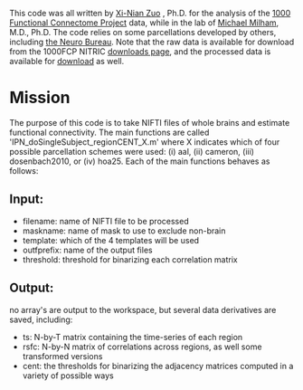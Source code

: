 This code was all written by [Xi-Nian Zuo](http://lfcd.psych.ac.cn/) , Ph.D. for the analysis of the [1000 Functional Connectome Project](http://fcon_1000.projects.nitrc.org/) data, while in the lab of [Michael Milham](http://www.childmind.org/en/directory/staff/mmilham), M.D., Ph.D.  The code relies on some parcellations developed by others, including [the Neuro Bureau](http://neurobureau.org).  Note that the raw data is available for download from the 1000FCP NITRIC [downloads page](http://www.nitrc.org/frs/?group_id=296), and the processed data is available for [download](http://db.tt/c8DUupG) as well.

Mission
======

The purpose of this code is to take NIFTI files of whole brains and estimate functional connectivity. The main functions are called 'IPN_doSingleSubject_regionCENT_X.m' where X indicates which of four possible parcellation schemes were used: (i) aal, (ii) cameron, (iii) dosenbach2010, or (iv) hoa25. Each of the main functions behaves as follows:


Input: 
-----
*  filename: name of NIFTI file to be processed
*  maskname: name of mask to use to exclude non-brain
*  template: which of the 4 templates will be used
*  outfprefix: name of the output files
*  threshold: threshold for binarizing each correlation matrix

Output: 
------
no array's are output to the workspace, but several data derivatives are saved, including:
*  ts:  N-by-T matrix containing the time-series of each region
*  rsfc: N-by-N matrix of correlations across regions, as well some transformed versions
*  cent: the thresholds for binarizing the adjacency matrices computed in a variety of possible ways
  

